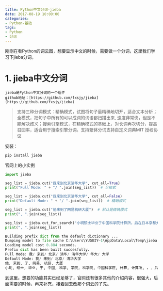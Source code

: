 ```yaml
---
title: Python中文分词-jieba
date: 2017-08-19 10:00:00
categories:
- Python-基础
tags:
- Python
- 分词
---
```


刚刚在看Python的词云图，想要显示中文的时候，需要做一个分词，这里我们学习下jieba分词。

# 1. jieba中文分词
    jieba是Python中文分词的一个组件
    github地址：[https://github.com/fxsjy/jieba](https://github.com/fxsjy/jieba)

> 支持三种分词模式：精确模式，试图将句子最精确地切开，适合文本分析；全模式，把句子中所有的可以成词的词语都扫描出来, 速度非常快，但是不能解决歧义；搜索引擎模式，在精确模式的基础上，对长词再次切分，提高召回率，适合用于搜索引擎分词。支持繁体分词支持自定义词典MIT 授权协议

安装：
``` python
pip install jieba
```

官网上的小实例
``` python
import jieba

seg_list = jieba.cut("我来到北京清华大学", cut_all=True)
print("Full Mode: " + "/ ".join(seg_list))  # 全模式

seg_list = jieba.cut("我来到北京清华大学", cut_all=False)
print("Default Mode: " + "/ ".join(seg_list))  # 精确模式

seg_list = jieba.cut("他来到了网易杭研大厦")  # 默认是精确模式
print(", ".join(seg_list))

seg_list = jieba.cut_for_search("小明硕士毕业于中国科学院计算所，后在日本京都大学深造")  # 搜索引擎模式
print(", ".join(seg_list))
```

``` python
Building prefix dict from the default dictionary ...
Dumping model to file cache C:\Users\YUGUIY~1\AppData\Local\Temp\jieba.cache
Loading model cost 0.884 seconds.
Prefix dict has been built succesfully.
Full Mode: 我/ 来到/ 北京/ 清华/ 清华大学/ 华大/ 大学
Default Mode: 我/ 来到/ 北京/ 清华大学
他, 来到, 了, 网易, 杭研, 大厦
小明, 硕士, 毕业, 于, 中国, 科学, 学院, 科学院, 中国科学院, 计算, 计算所, ，, 后, 在, 日本, 京都, 大学, 日本京都大学, 深造
```

到这里，想要的功能其实已经足够了，官网还有很多其他的介绍内容，很强大，后面需要的时候，再来补充，接着回去改那个词云的了先。